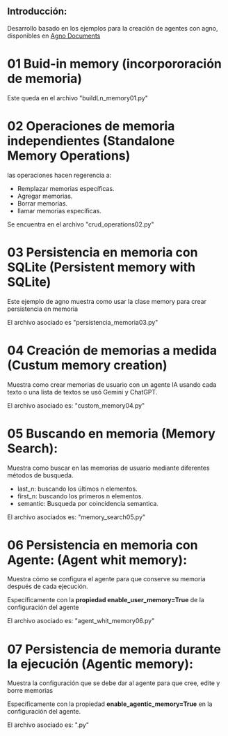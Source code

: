 ## Introducción:

Desarrollo basado en los ejemplos para la creación de agentes con agno, disponibles en [Agno Documents](https://docs.agno.com/examples/concepts/memory/00-built-in-memory "Build-in     Memory")

# 01 Buid-in memory (incorpororación de memoria)

Este queda en el archivo "buildLn_memory01.py"

# 02 Operaciones de memoria independientes (Standalone Memory Operations)

las operaciones hacen regerencia a:

- Remplazar memorias específicas.
- Agregar memorias.
- Borrar memorias.
- llamar memorias específicas.

Se encuentra en el archivo "crud_operations02.py"

# 03 Persistencia en memoria con SQLite (Persistent memory with SQLite)

Este ejemplo de agno muestra como usar la clase memory para crear persistencia en memoria

El archivo asociado es "persistencia_memoria03.py"

# 04 Creación de memorias a medida (Custum memory creation)

Muestra como crear memorias de usuario con un agente IA usando cada texto o una lista de textos se usó Gemini y ChatGPT.

El archivo asociado es: "custom_memory04.py"

# 05 Buscando en memoria (Memory Search):

Muestra como buscar en las memorias de usuario mediante diferentes métodos de busqueda.

- last_n: buscando los últimos n elementos.
- first_n: buscando los primeros n elementos.
- semantic: Busqueda por coincidencia semantica.

El archivo asociados es: "memory_search05.py"

# 06 Persistencia en memoria con Agente: (Agent whit memory):

Muestra cómo se configura el agente para que conserve su memoria después de cada ejecución.

Específicamente con la **propiedad enable_user_memory=True** de la configuración del agente

El archivo asociado es: "agent_whit_memory06.py"

# 07 Persistencia de memoria durante la ejecución (Agentic memory):

Muestra la configuración que se debe dar al agente para que cree, edite y borre memorias

Específicamente con la propiedad **enable_agentic_memory=True** en la configuración del agente.

El archivo asociado es: ".py"
